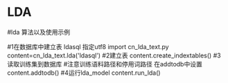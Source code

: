 # LDA
#lda 算法以及使用示例

#1在数据库中建立表 ldasql 指定utf8
import cn_lda_text.py
content=cn_lda_text.lda('ldasql')
#2建立表
content.create_indextables()
#3读取训练集到数据库
#注意训练语料路径和停用词路径  在addtodb中设置
content.addtodb()
#4运行lda_model
content.run_lda()
